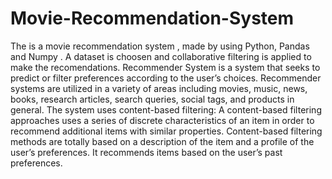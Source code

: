 # Movie-Recommendation-System
The is a movie recommendation system , made by using Python, Pandas and Numpy . A dataset is choosen and collaborative filtering is applied to make the recomendations.
Recommender System is a system that seeks to predict or filter preferences according to the user’s choices. Recommender systems are utilized in a variety of areas including movies, music, news, books, research articles, search queries, social tags, and products in general.
The system uses content-based filtering: A content-based filtering approaches uses a series of discrete characteristics of an item in order to recommend additional items with similar properties. Content-based filtering methods are totally based on a description of the item and a profile of the user’s preferences. It recommends items based on the user’s past preferences.
